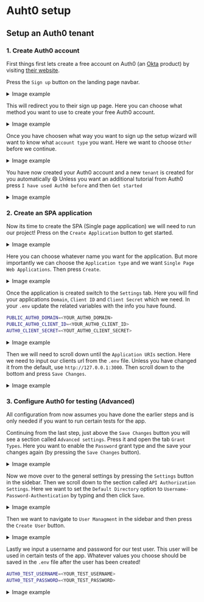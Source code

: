 # Auht0 setup

## Setup an Auth0 tenant

### 1. Create Auth0 account

First things first lets create a free account on Auth0 (an [Okta](https://www.okta.com/) product) by visiting [their website](https://auth0.com/).

Press the `Sign up` button on the landing page navbar.

<details>
  <summary>Image example</summary>
  <img alt="Auth0 landing page" src="./images/1-auth0-landing-page.png" />
</details>

This will redirect you to their sign up page. Here you can choose what method you want to use to create your free Auth0 account.

<details>
  <summary>Image example</summary>
  <img alt="Auth0 sign up page" src="./images/2-auth0-sign-up-page.png" />
</details>

Once you have choosen what way you want to sign up the setup wizard will want to know what `account type` you want. Here we want to choose `Other` before we continue.

<details>
  <summary>Image example</summary>
  <img alt="Account type selection" src="./images/3-accont-type.png" />
</details>

You have now created your Auth0 account and a new `tenant` is created for you automatically 😄 Unless you want an additional tutorial from Auth0 press `I have used Auth0 before` and then `Get started`

<details>
  <summary>Image example</summary>
  <img alt="Dashboard intro" src="./images/4-dashboard-intro.png" />
</details>

### 2. Create an SPA application

Now its time to create the SPA (Single page application) we will need to run our project! Press on the `Create Application` button to get started.

<details>
  <summary>Image example</summary>
  <img alt="Dashboard start page" src="./images/5-dashboard-start-page.png" />
</details>

Here you can choose whatever name you want for the application. But more importantly we can choose the `Application type` and we want `Single Page Web Applications`. Then press `Create`.

<details>
  <summary>Image example</summary>
  <img alt="Create SPA" src="./images/6-create-spa.png" />
</details>

Once the application is created switch to the `Settings` tab. Here you will find your applications `Domain`, `Client ID` and `Client Secret` which we need. In your `.env` update the related variables with the info you have found.

```sh
PUBLIC_AUTH0_DOMAIN=<YOUR_AUTH0_DOMAIN>
PUBLIC_AUTH0_CLIENT_ID=<YOUR_AUTH0_CLIENT_ID>
AUTH0_CLIENT_SECRET=<YOUT_AUTH0_CLIENT_SECRET>
```

<details>
  <summary>Image example</summary>
  <img alt="SPA settings page" src="./images/7-spa-settings-page-secrets.png" />
</details>

Then we will need to scroll down until the `Application URIs` section. Here we need to input our clients url from the `.env` file. Unless you have changed it from the default, use `http://127.0.0.1:3000`. Then scroll down to the bottom and press `Save Changes`.

<details>
  <summary>Image example</summary>
  <img alt="SPA application uris" src="./images/8-spa-settings-application-uris.png" />
</details>

### 3. Configure Auth0 for testing (Advanced)

All configuration from now assumes you have done the earlier steps and is only needed if you want to run certain tests for the app.

Continuing from the last step, just above the `Save Changes` button you will see a section called `Advanced settings`. Press it and open the tab `Grant Types`. Here you want to enable the `Password` grant type and the save your changes again (by pressing the `Save Changes` button).

<details>
  <summary>Image example</summary>
  <img alt="SPA advanced settings" src="./images/9-spa-advanced-settings.png" />
</details>

Now we move over to the general settings by pressing the `Settings` button in the sidebar. Then we scroll down to the section called `API Authorization Settings`. Here we want to set the `Default Directory` option to `Username-Password-Authentication` by typing and then click `Save`.

<details>
  <summary>Image example</summary>
  <img alt="API authorization settings" src="./images/10-settings-api-authorization.png" />
</details>

Then we want to navigate to `User Managment` in the sidebar and then press the `Create User` button.

<details>
  <summary>Image example</summary>
  <img alt="User Managment page" src="./images/11-user-managment-start-page.png" />
</details>

Lastly we input a username and password for our test user. This user will be used in certain tests of the app. Whatever values you choose should be saved in the `.env` file after the user has been created!

```sh
AUTH0_TEST_USERNAME=<YOUR_TEST_USERNAME>
AUTH0_TEST_PASSWORD=<YOUR_TEST_PASSWORD>
```

<details>
  <summary>Image example</summary>
  <img alt="Create new user" src="./images/12-create-new-user.png" />
</details>
